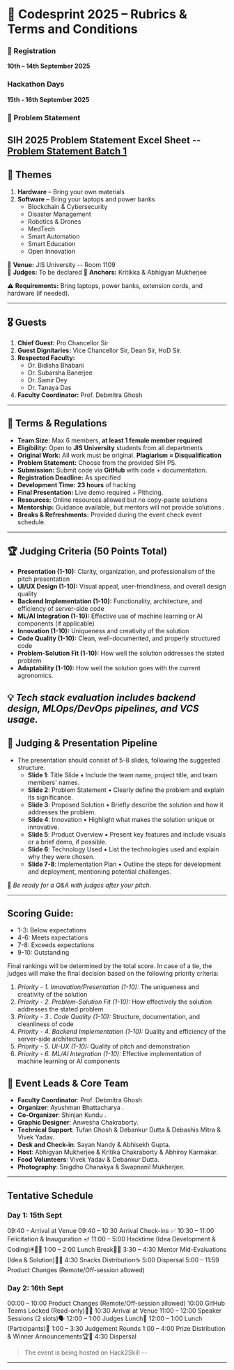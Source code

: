 # 🚀 Codesprint 2025 – Rubrics & Terms and Conditions

### 📅 Registration  
**10th – 14th September 2025**
### Hackathon Days
**15th - 16th September 2025**

### 🧩 Problem Statement  
**SIH 2025**
Problem Statement Excel Sheet -- [Problem Statement Batch 1](https://github.com/Codesprint25/.github/blob/main/problemStatement.xlsx)
---

## 🎯 Themes

1. **Hardware** – Bring your own materials  
2. **Software** – Bring your laptops and power banks  
   - Blockchain & Cybersecurity  
   - Disaster Management  
   - Robotics & Drones  
   - MedTech  
   - Smart Automation  
   - Smart Education  
   - Open Innovation  

📍 **Venue:** JIS University -- Room 1109  
👥 **Judges:** To be declared
🎤 **Anchors:** Kritikka & Abhigyan Mukherjee  

⚠️ **Requirements:** Bring laptops, power banks, extension cords, and hardware (if needed).

---

## 🎖 Guests

1. **Chief Guest:** Pro Chancellor Sir  
2. **Guest Dignitaries:** Vice Chancellor Sir, Dean Sir, HoD Sir.  
3. **Respected Faculty:**  
   - Dr. Bidisha Bhabani  
   - Dr. Subarsha Banerjee  
   - Dr. Samir Dey  
   - Dr. Tanaya Das
4. **Faculty Coordinator:** Prof. Debmitra Ghosh  

---

## 📜 Terms & Regulations

- **Team Size:** Max 6 members, **at least 1 female member required**  
- **Eligibility:** Open to **JIS University** students from all departments  
- **Original Work:** All work must be original. **Plagiarism = Disqualification**  
- **Problem Statement:** Choose from the provided SIH PS.
- **Submission:** Submit code via **GitHub** with code + documentation.
- **Registration Deadline:** As specified  
- **Development Time:** **23 hours** of hacking  
- **Final Presentation:** Live demo required + Pithcing. 
- **Resources:** Online resources allowed but no copy-paste solutions  
- **Mentorship:** Guidance available, but mentors will not provide solutions  .
- **Breaks & Refreshments:** Provided during the event check event schedule.

---

## 🏆 Judging Criteria (50 Points Total)

- **Presentation (1-10):** Clarity, organization, and professionalism of the pitch presentation
- **UI/UX Design (1-10):** Visual appeal, user-friendliness, and overall design quality
- **Backend Implementation (1-10):** Functionality, architecture, and efficiency of server-side code
- **ML/AI Integration (1-10):** Effective use of machine learning or AI components (if applicable)
- **Innovation (1-10):** Uniqueness and creativity of the solution
- **Code Quality (1-10):** Clean, well-documented, and properly structured code
- **Problem-Solution Fit (1-10):** How well the solution addresses the stated problem
- **Adaptability (1-10):** How well the solution goes with the current agronomics.

💡 *Tech stack evaluation includes backend design, MLOps/DevOps pipelines, and VCS usage.*
---

## 📝 Judging & Presentation Pipeline

- The presentation should consist of 5-8 slides, following the suggested structure.
    - **Slide 1**: Title Slide
    ▪ Include the team name, project title, and team members' names.
    - **Slide 2**: Problem Statement
    ▪ Clearly define the problem and explain its significance.
    - **Slide 3**: Proposed Solution
    ▪ Briefly describe the solution and how it addresses the problem.
    - **Slide 4**: Innovation
    ▪ Highlight what makes the solution unique or innovative.
    - **Slide 5**: Product Overview
    ▪ Present key features and include visuals or a brief demo, if possible.
    - **Slide 6**: Technology Used
    ▪ List the technologies used and explain why they were chosen.
    - **Slide 7-8**: Implementation Plan
    ▪ Outline the steps for development and deployment, mentioning potential
    challenges.

🎤 *Be ready for a Q&A with judges after your pitch.*

---

## Scoring Guide:

- 1-3: Below expectations
- 4-6: Meets expectations
- 7-8: Exceeds expectations
- 9-10: Outstanding

Final rankings will be determined by the total score. In case of a tie, the judges will make the final decision based on the following priority criteria:

1. *Priority - 1. Innovation/Presentation (1-10):* The uniqueness and creativity of the solution
2. *Priority - 2. Problem-Solution Fit (1-10):* How effectively the solution addresses the stated problem
3. *Priority - 3 . Code Quality (1-10):* Structure, documentation, and cleanliness of code
4. *Priority - 4. Backend Implementation (1-10):* Quality and efficiency of the server-side architecture
5. *Priority - 5. UI-UX (1-10):* Quality of pitch and demonstration
6. *Priority - 6. ML/AI Integration (1-10):* Effective implementation of machine learning or AI components

## 👥 Event Leads & Core Team

- **Faculty Coordinator**: Prof. Debmitra Ghosh
- **Organizer**: Ayushman Bhattacharya .
- **Co-Organizer**: Shinjan Kundu .
- **Graphic Designer**: Anwesha Chakraborty.
- **Technical Support**: Tufan Ghosh & Debankur Dutta & Debashis Mitra & Vivek Yadav.
- **Desk and Check-in**: Sayan Nandy & Abhisekh Gupta.
- **Host**:  Abhigyan Mukherjee & Kritika Chakraborty & Abhiroy Karmakar.
- **Food Volunteers**: Vivek  Yadav & Debankur  Dutta.
- **Photography**: Snigdho Chanakya & Swapnanil Mukherjee.

---

## Tentative Schedule 
### Day 1: 15th Sept

09:40	- Arrival at Venue
09:40 – 10:30	Arrival Check-ins ✅ 
10:30 – 11:00	Felicitation & Inauguration 🪔 
11:00 – 5:00	Hacktime (Idea Development & Coding)🖲️🧑‍💻
1:00 – 2:00	Lunch Break🍕🤤
3:30 – 4:30	Mentor Mid-Evaluations (Idea & Solution)👾🤖
4:30	Snacks Distribution☕
5:00	Dispersal
5:00 – 11:59	Product Changes (Remote/Off-session allowed)

### Day 2: 16th Sept

00:00 – 10:00	Product Changes (Remote/Off-session allowed)
10:00	GitHub Teams Locked (Read-only)🧑‍💻
10:30	Arrival at Venue
11:00 – 12:00	Speaker Sessions (2 slots)🗣️
12:00 – 1:00	Judges Lunch🍕
12:00 – 1:00	Lunch (Participants)🍟
1:00 – 3:30	Judgement Rounds
1:00 – 4:00	Prize Distribution & Winner Announcements🏆🥇
4:30	Dispersal


> The event is being hosted on Hack2Skill --
---




